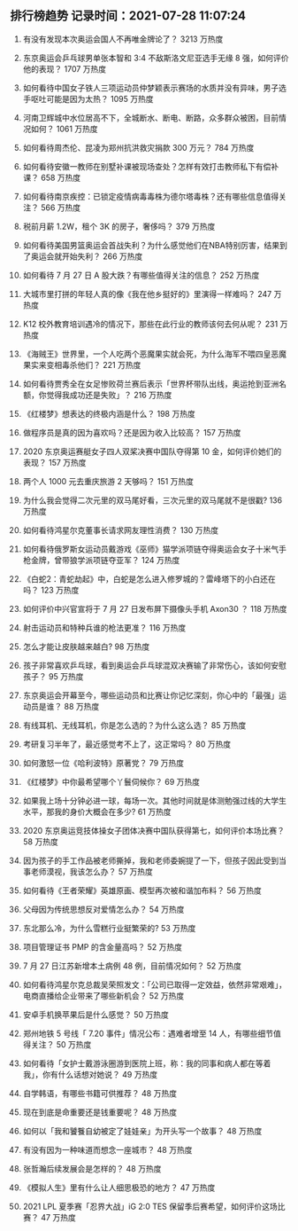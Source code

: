 
## 排行榜趋势 记录时间：2021-07-28 11:07:24
  
  1. 有没有发现本次奥运会国人不再唯金牌论了？ 3213 万热度
    
  2. 东京奥运会乒乓球男单张本智和 3:4 不敌斯洛文尼亚选手无缘 8 强，如何评价他的表现？ 1707 万热度
    
  3. 如何看待中国女子铁人三项运动员仲梦颖表示赛场的水质并没有异味，男子选手呕吐可能是因为太热？ 1095 万热度
    
  4. 河南卫辉城中水位居高不下，全城断水、断电、断路，众多群众被困，目前情况如何？ 1061 万热度
    
  5. 如何看待周杰伦、昆凌为郑州抗洪救灾捐款 300 万元？ 784 万热度
    
  6. 如何看待安徽一教师在别墅补课被现场查处？怎样有效打击教师私下有偿补课？ 658 万热度
    
  7. 如何看待南京疾控：已锁定疫情病毒毒株为德尔塔毒株？还有哪些信息值得关注？ 566 万热度
    
  8. 税前月薪 1.2W，租个 3K 的房子，奢侈吗？ 379 万热度
    
  9. 如何看待美国男篮奥运会首战失利？为什么感觉他们在NBA特别厉害，结果到了奥运会就开始失利？ 266 万热度
    
  10. 如何看待 7 月 27 日 A 股大跌？有哪些值得关注的信息？ 252 万热度
    
  11. 大城市里打拼的年轻人真的像《我在他乡挺好的》里演得一样难吗？ 247 万热度
    
  12. K12 校外教育培训遇冷的情况下，那些在此行业的教师该何去何从呢？ 231 万热度
    
  13. 《海贼王》世界里，一个人吃两个恶魔果实就会死，为什么海军不喂四皇恶魔果实来变相毒杀他们？ 221 万热度
    
  14. 如何看待贾秀全在女足惨败荷兰赛后表示「世界杯带队出线，奥运抢到亚洲名额，你觉得我成功还是失败」？ 216 万热度
    
  15. 《红楼梦》想表达的终极内涵是什么？ 198 万热度
    
  16. 做程序员是真的因为喜欢吗？还是因为收入比较高？ 157 万热度
    
  17. 2020 东京奥运赛艇女子四人双桨决赛中国队夺得第 10 金，如何评价她们的表现？ 157 万热度
    
  18. 两个人 1000 元去重庆旅游 2 天够吗？ 151 万热度
    
  19. 为什么我会觉得二次元里的双马尾好看，三次元里的双马尾就不是很戳? 136 万热度
    
  20. 如何看待鸿星尔克董事长请求网友理性消费？ 130 万热度
    
  21. 如何看待俄罗斯女运动员戴游戏《巫师》猫学派项链夺得奥运会女子十米气手枪金牌，曾带狼学派项链夺亚军？ 124 万热度
    
  22. 《白蛇2：青蛇劫起》中，白蛇是怎么进入修罗城的？雷峰塔下的小白还在吗？ 123 万热度
    
  23. 如何评价中兴官宣将于 7 月 27 日发布屏下摄像头手机 Axon30 ？ 118 万热度
    
  24. 射击运动员和特种兵谁的枪法更准？ 116 万热度
    
  25. 怎么才能让皮肤越来越白? 98 万热度
    
  26. 孩子非常喜欢乒乓球，看到奥运会乒乓球混双决赛输了非常伤心，该如何安慰孩子？ 95 万热度
    
  27. 东京奥运会开幕至今，哪些运动员和比赛让你记忆深刻，你心中的「最强」运动员是谁？ 88 万热度
    
  28. 有线耳机、无线耳机，你是怎么选的？为什么这么选？ 85 万热度
    
  29. 考研复习半年了，最近感觉考不上了，这正常吗？ 80 万热度
    
  30. 如何激怒一位《哈利波特》原著党？ 79 万热度
    
  31. 《红楼梦》中你最希望哪个丫鬟伺候你？ 69 万热度
    
  32. 如果我上场十分钟必进一球，每场一次。其他时间就是体测勉强过线的大学生水平，那我的身价大概会在多少? 61 万热度
    
  33. 2020 东京奥运竞技体操女子团体决赛中国队获得第七，如何评价本场比赛？ 58 万热度
    
  34. 因为孩子的手工作品被老师撕掉，我和老师委婉提了一下，但孩子因此受到当事老师漠视，我该怎么办？ 57 万热度
    
  35. 如何看待《王者荣耀》英雄原画、模型再次被和谐加布料？ 56 万热度
    
  36. 父母因为传统思想反对爱情怎么办？ 54 万热度
    
  37. 东北那么冷，为什么雪糕行业挺繁荣的? 53 万热度
    
  38. 项目管理证书 PMP 的含金量高吗？ 52 万热度
    
  39. 7 月 27 日江苏新增本土病例 48 例，目前情况如何？ 52 万热度
    
  40. 如何看待鸿星尔克总裁吴荣照发文：「公司已取得一定效益，依然非常艰难」，电商直播给企业带来了哪些新机会？ 52 万热度
    
  41. 安卓手机换苹果后是什么感觉？ 50 万热度
    
  42. 郑州地铁 5 号线「 7.20 事件」情况公布：遇难者增至 14 人，有哪些细节值得关注？ 50 万热度
    
  43. 如何看待「女护士戴游泳圈游到医院上班，称：我的同事和病人都在等着我」，你有什么话想对她说？ 49 万热度
    
  44. 自学韩语，有哪些书籍可供推荐？ 48 万热度
    
  45. 现在到底是命重要还是钱重要呢？ 48 万热度
    
  46. 如何以「我和饕餮自幼被定了娃娃亲」为开头写一个故事？ 48 万热度
    
  47. 有没有因为一种味道而想念一座城市？ 48 万热度
    
  48. 张哲瀚后续发展会是怎样的？ 48 万热度
    
  49. 《模拟人生》里有什么让人细思极恐的地方？ 47 万热度
    
  50. 2021 LPL 夏季赛「忍界大战」iG 2:0 TES 保留季后赛希望，如何评价这场比赛？ 47 万热度
    